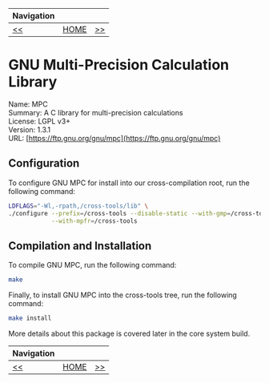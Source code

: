 | Navigation |||
| --- | --- | ---: |
| [<<](./CrossCompileMPFR.md) | [HOME](./README.md) | [>>](./CrossCompileISL.md) |

# GNU Multi-Precision Calculation Library

Name: MPC<br />
Summary: A C library for multi-precision calculations<br />
License: LGPL v3+<br />
Version: 1.3.1<br />
URL: [https://ftp.gnu.org/gnu/mpc](https://ftp.gnu.org/gnu/mpc)<br />

## Configuration

To configure GNU MPC for install into our cross-compilation root, run the following command:

```bash
LDFLAGS="-Wl,-rpath,/cross-tools/lib" \
./configure --prefix=/cross-tools --disable-static --with-gmp=/cross-tools \
            --with-mpfr=/cross-tools
```

## Compilation and Installation

To compile GNU MPC, run the following command:

```bash
make
```

Finally, to install GNU MPC into the cross-tools tree, run the following command:

```bash
make install
```

More details about this package is covered later in the core system build.

| Navigation |||
| --- | --- | ---: |
| [<<](./CrossCompileMPFR.md) | [HOME](./README.md) | [>>](./CrossCompileISL.md) |
